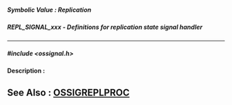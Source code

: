 ##### Symbolic Value : Replication
##### REPL_SIGNAL_xxx - Definitions for replication state signal handler
---
##### #include <ossignal.h>
**Description :**

**See Also :**
[OSSIGREPLPROC](D:/md_files/OSSIGREPLPROC.md)
---
